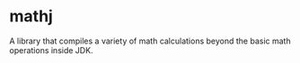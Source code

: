 # mathj
A library that compiles a variety of math calculations beyond the basic math operations inside JDK.
